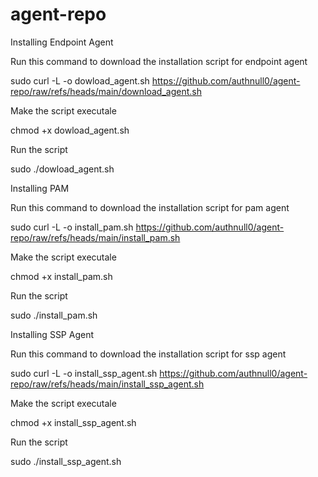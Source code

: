 # agent-repo
Installing Endpoint Agent


Run this command to download the installation script for endpoint agent 


sudo curl -L -o dowload_agent.sh https://github.com/authnull0/agent-repo/raw/refs/heads/main/download_agent.sh


Make the script executale 


chmod +x dowload_agent.sh


Run the script


sudo ./dowload_agent.sh


Installing PAM


Run this command to download the installation script for pam agent 


sudo curl -L -o install_pam.sh https://github.com/authnull0/agent-repo/raw/refs/heads/main/install_pam.sh


Make the script executale 


chmod +x install_pam.sh


Run the script


sudo ./install_pam.sh


Installing SSP Agent


Run this command to download the installation script for ssp agent 


sudo curl -L -o install_ssp_agent.sh https://github.com/authnull0/agent-repo/raw/refs/heads/main/install_ssp_agent.sh


Make the script executale 


chmod +x install_ssp_agent.sh


Run the script


sudo ./install_ssp_agent.sh




